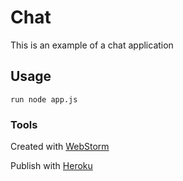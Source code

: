 # Chat
This is an example of a chat application

## Usage
```
run node app.js
```

### Tools
Created with [WebStorm](https://www.jetbrains.com/webstorm/)

Publish with [Heroku](https://www.heroku.com)